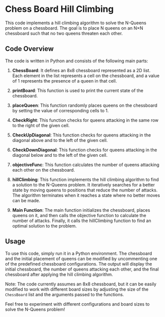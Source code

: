 # Chess Board Hill Climbing

This code implements a hill climbing algorithm to solve the N-Queens problem on a chessboard. The goal is to place N queens on an N×N chessboard such that no two queens threaten each other.

## Code Overview

The code is written in Python and consists of the following main parts:

1. **ChessBoard**: It defines an 8x8 chessboard represented as a 2D list. Each element in the list represents a cell on the chessboard, and a value of 1 represents the presence of a queen in that cell.

2. **printBoard**: This function is used to print the current state of the chessboard.

3. **placeQueen**: This function randomly places queens on the chessboard by setting the value of corresponding cells to 1.

4. **CheckRight**: This function checks for queens attacking in the same row to the right of the given cell.

5. **CheckUpDiagonal**: This function checks for queens attacking in the diagonal above and to the left of the given cell.

6. **CheckDownDiagonal**: This function checks for queens attacking in the diagonal below and to the left of the given cell.

7. **objectiveFunc**: This function calculates the number of queens attacking each other on the chessboard.

8. **hillClimbing**: This function implements the hill climbing algorithm to find a solution to the N-Queens problem. It iteratively searches for a better state by moving queens to positions that reduce the number of attacks. The algorithm terminates when it reaches a state where no better moves can be made.

9. **Main Function**: The main function initializes the chessboard, places queens on it, and then calls the objective function to calculate the number of attacks. Finally, it calls the hillClimbing function to find an optimal solution to the problem.

## Usage

To use this code, simply run it in a Python environment. The chessboard and the initial placement of queens can be modified by uncommenting one of the predefined chessboard configurations. The output will display the initial chessboard, the number of queens attacking each other, and the final chessboard after applying the hill climbing algorithm.

Note: The code currently assumes an 8x8 chessboard, but it can be easily modified to work with different board sizes by adjusting the size of the `ChessBoard` list and the arguments passed to the functions.

Feel free to experiment with different configurations and board sizes to solve the N-Queens problem!